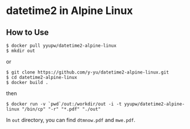 datetime2 in Alpine Linux
============================

## How to Use

```
$ docker pull yyupw/datetime2-alpine-linux
$ mkdir out
```

or

```
$ git clone https://github.com/y-yu/datetime2-alpine-linux.git
$ cd datetime2-alpine-linux
$ docker build .
```

then


```
$ docker run -v `pwd`/out:/workdir/out -i -t yyupw/datetime2-alpine-linux "/bin/cp" "-r" "*.pdf" "./out"
```

In `out` directory, you can find `dtmnow.pdf` and `mwe.pdf`.
